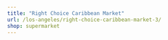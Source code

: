```yaml
---
title: "Right Choice Caribbean Market"
url: /los-angeles/right-choice-caribbean-market-3/
shop: supermarket
---
```


